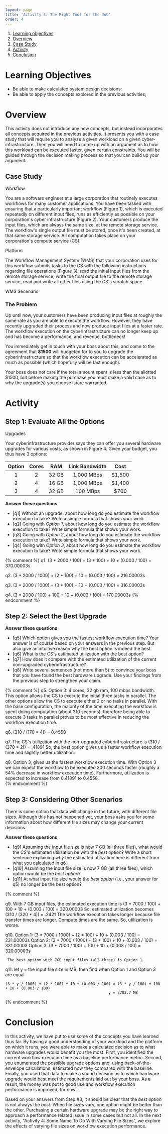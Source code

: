 ```yaml
---
layout: page
title: 'Activity 3: The Right Tool for the Job'
order: 4
---
```


1. [Learning objectives](#learning-objectives)
2. [Overview](#overview)
2. [Case Study](#case-study)
3. [Activity](#activity)
3. [Conclusion](#conclusion)

# Learning Objectives
- Be able to make calculated system design decisions;
- Be able to apply the concepts explored in the previous activities;

# Overview

This activity does not introduce any new concepts, but instead incorporates
all concepts acquired in the previous activities.  It presents you with a
case study that will require you to analyze a given workload on a given
cyber-infrastructure. Then you will need to come up with an argument as to
how this workload can be executed faster, given certain constraints. You
will be guided through the decision making process so that you can build up
your argument.

## Case Study

<object class="figure" type="image/svg+xml" data="{{ site.baseurl }}/public/img/activity_3/workflow.svg">Workflow</object>

You are a software engineer at a large corporation that routinely executes
workflows for many customer applications. You have been tasked with
ensuring that a particularly important workflow (Figure 1), which is
executed repeatedly on different input files, runs as efficiently as
possible on your corporation's cyber infrastructure (Figure 2).  Your
customers produce the input files, which are always the same size, at the
remote storage service.  The workflow's single output file must be stored,
once it's been created, at that same storage service. All computation takes
place on your corporation's compute service (CS).

<object class="figure" type="image/svg+xml" data="{{ site.baseurl }}/public/img/activity_3/cyber_infrastructure.svg">Platform</object>

The Workflow Management System (WMS) that your corporation uses for this
workflow submits tasks to the CS with the following instructions regarding
file operations (Figure 3): read the initial input files from the remote
storage service, write the final output file to the remote storage service,
read and write all other files using the CS's scratch space.

<object class="figure" type="image/svg+xml" data="{{ site.baseurl }}/public/img/activity_3/wms.svg">WMS Secenario</object>

### The Problem

Up until now, your customers have been producing input files at roughly the
same rate as you are able to execute the workflow.  However, they have
recently upgraded their process and now produce input files at a faster
rate. The workflow execution on the cyberinfrastructure can no longer keep
up and has become a performance, and revenue, bottleneck!

You immediately get in touch with your boss about this, and come to the
agreement that **$1500** will budgeted for to you to upgrade the
cyberinfrastructure so that the workflow execution can be accelerated as
much as possible (which hopefully will be fast enough).

Your boss does not care if the total amount spent is less than the allotted
$1500, but before making the purchase you must make a valid case as to why
the upgrade(s) you choose is/are warranted.


# Activity

## Step 1: Evaluate All the Options

<object class="figure" type="image/svg+xml" data="{{ site.baseurl }}/public/img/activity_3/upgrades.svg">Upgrades</object>

Your cyberinfrastructure provider says they can offer you several hardware
upgrades for various costs, as shown in Figure 4.
Given your budget, you thus have 3 options:

| Option | Cores |  RAM  | Link Bandwidth |  Cost  |
|:------:|:-----:|:-----:|:--------------:|:------:|
|    1   |   2   | 32 GB |   1,000 MBps   | $1,500 |
|    2   |   4   | 16 GB |   1,000 MBps   | $1,400 |
|    3   |   4   | 32 GB |    100 MBps    |  $700  |


**Answer these questions**

- [q1] Without an upgrade, about how long do you estimate the workflow execution to take?
        Write a simple formula that shows your work.
- [q2] Going with *Option 1*, about how long do you estimate the workflow execution to take?
        Write simple formula that shows your work.
- [q3] Going with *Option 2*, about how long do you estimate the workflow execution to take?
        Write simple formula that shows your work.
- [q4] Going with *Option 3*, about how long do you estimate the workflow execution to take?
        Write simple formula that shows your work.

{% comment %}
q1. (3 * 2000 / 100) + (3 * 100) + 10 + (0.003 / 100) = 370.00003s

q2. (3 * 2000 / 1000) + (2 * 100) + 10 + (0.003 / 100) = 216.00003s

q3. (3 * 2000 / 1000) + (3 * 100) + 10 + (0.003 / 100) = 316.00003s

q4. (3 * 2000 / 100) + 100 + 10 + (0.003 / 100) = 170.00003s
{% endcomment %}

## Step 2: Select the Best Upgrade

**Answer these questions**

- [q5] Which option gives you the fastest workflow execution time? Your answer
       is of course based on your answers in the previous step. But also give an intuitive reason why the best option is
       indeed the best.
- [q6] What is the CS's estimated utilization with the best option?
- [q7] How does it compare with the estimated utilization of the current non-upgraded cyberinfrastructure?
- [q8] Write several sentences (not more than 5) to convince your boss that you have found the best hardware upgrade.
      Use your findings from the previous step to strengthen your claim.

{% comment %}
q5. Option 3: 4 cores, 32 gb ram, 100 mbps bandwidth. This option allows the CS to execute the initial three tasks
    in parallel. The other options allow the CS to execute either 2 or no tasks in parallel. With the base configuration,
    the majority of the time executing the workflow is spent doing computation (about 310 seconds), therefore
    being able to execute 3 tasks in parallel proves to be most effective in reducing the workflow execution time.

q6. (310 / (170 * 4)) = 0.4558

q7. The CS's utilization with the non-upgraded cyberinfrastructure is (310 / (370 * 2)) = .41891
    So, the best option gives us a faster workflow execution time and slightly better utilization.

q8. Option 3, gives us the fastest workflow execution time. With Option 3 we can expect the workflow
    to be executed 200 seconds faster (roughly a 54% decrease in workflow execution time). Furthermore,
    utilization is expected to increase from 0.41891 to 0.4558.  
{% endcomment %}

## Step 3: Considering Other Scenarios

There is some notion that data will change in the future, with different file sizes. Although this has not happened
yet, your boss asks you for some information about how different file sizes may change your current decisions.

**Answer these questions**

- [q9] Assuming the input file size is now 7 GB (all three files), what would the CS's estimated utilization be with the *best option*?
       Write a short sentence explaining why the estimated utilization here is different from what you calculated in q6.
- [q10] Assuming the input file size is now 7 GB (all three files), which option would be the *best option*?
- [q11] At what input file size would the *best option*  (i.e., your answer for q5) no longer be the best option?

{% comment %}

q9. With 7 GB input files, the estimated execution time is (3 * 7000 / 100) + 100 + 10 + (0.003 / 100) = 320.00003
    So, estimated utilization becomes (310 / (320 * 4)) = .2421
    The workflow execution takes longer because file transfer times are longer. Compute times are the same. So,
    utilization is worse.

q10. Option 1: (3 * 7000 / 1000) + (2 * 100) + 10 + (0.003 / 100) = 231.00003s
     Option 2: (3 * 7000 / 1000) + (3 * 100) + 10 + (0.003 / 100) = 331.00003
     Option 3: (3 * 7000 / 100) + 100 + 10 + (0.003 / 100) = 320.00003s

     The best option with 7GB input files (all three) is Option 1.

q11. let y = the input file size in MB, then find when Option 1 and Option 3 are equal

    (3 * y / 1000) + (2 * 100) + 10 + (0.003 / 100) = (3 * y / 100) + 100 + 10 + (0.003 / 100)
                                                  y = 3703.7 MB

{% endcomment %}
# Conclusion

In this activity, we have put to use some of the concepts you have learned thus far. By having
a good understanding of your workload and the platform on which it runs, you were able to make
a calculated decision as to what hardware upgrades would benefit you the most. First, you identified
the current workflow execution time as a baseline performance metric. Second, you enumerated the possible
upgrade options and, using back-of-the-envelope calculations, estimated how they compared with the baseline.
Finally, you used that data to make a sound decision as to which hardware upgrade would best meet the
requirements laid out by your boss. As a result, the money was put to good use and workflow execution
performance is improved, for now...

Based on your answers from Step #3, it should be clear that the *best option*   
is not always the *best*. When file sizes vary, one option might be better than the other.
Purchasing a certain hardware upgrade may be the right
way to approach a performance related issue in some cases but not all.
In the next activity, "Activity 4: Some Name To Do With Varying File Sizes", we explore
the effects of varying file sizes on workflow execution performance.  
